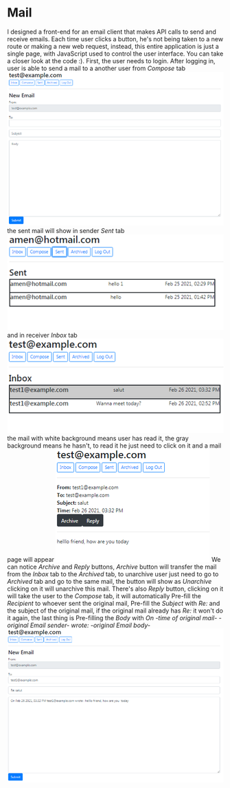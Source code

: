 # Mail
I designed a front-end for an email client that makes API calls to send and receive emails.
Each time user clicks a button, he's not being taken to a new route or making a new web request, instead, this entire application is just a single page, with JavaScript used to control the user interface. You can take a closer look at the code :).
First, the user needs to login.
After logging in, user is able to send a mail to a another user from *Compose* tab
<img src="Images/Compose.png" alt="Compose tab"/>
the sent mail will show in sender *Sent* tab <img src="Images/Sent.png" alt="Sent tab"/> and in receiver *Inbox* tab <img src="Images/Inbox.png" alt="Inbox tab"/> the mail with white background means user has read it, the gray background means he hasn't, to read it he just need to click on it and a mail page will appear <img src="Images/Mail.png" alt="Mail tab"/>
We can notice *Archive* and *Reply* buttons, *Archive* button will transfer the mail from the *Inbox* tab to the *Archived* tab, to unarchive user just need to go to *Archived* tab and go to the same mail, the button will show as *Unarchive* clicking on it will unarchive this mail.
There's also *Reply* button, clicking on it will take the user to the *Compose* tab, it will automatically Pre-fill the *Recipient* to whoever sent the original mail, Pre-fill the *Subject* with *Re:* and the subject of the original mail, if the original mail already has *Re:* it won't do it again, the last thing is Pre-filling the *Body* with *On -time of original mail- -original Email sender- wrote: -original Email body-*
<img src="Images/Reply.png" alt="Compose tab when reply"/>
